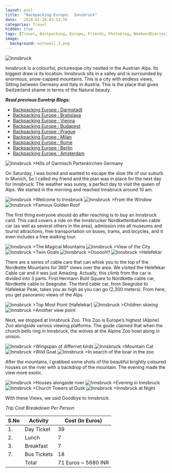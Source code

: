 ```yaml
---
layout: post
title:  "Backpacking Europe:  Innsbruck"
date:   2018-01-28 03:52:38
categories: Travel
hidden: true
tags: [Travel, Backpacking, Europe, Friends, Photoblog, WeekendDiaries]
image:
  background: witewall_3.png
---
```

<img src="https://i.imgur.com/pCma0gK.jpg" alt="Innsbruck">

Innsbruck is a colourful, picturesque city nestled in the Austrian Alps. Its biggest draw is its location. Innsbruck sits in a valley and is surrounded by enormous, snow-capped mountains. This is a city with endless views, Sitting between Germany and Italy in Austria. This is the place that gives Switzerland shame in terms of the Natural beauty.


**_Read previous Eurotrip Blogs:_**

+ <a href="http://yogeshpandey.in/travel/Backpacking-Europe-Dramstadt/">Backpacking Europe : Darmstadt</a>
+ <a href="http://yogeshpandey.in/travel/Backpacking-Europe-Bratislava/">Backpacking Europe : Bratislava</a>
+ <a href="http://yogeshpandey.in/travel/Backpacking-Europe-Vienna/">Backpacking Europe : Vienna</a>
+ <a href="http://yogeshpandey.in/travel/Backpacking-Europe-Budapest/">Backpacking Europe : Budapest</a>
+ <a href="http://yogeshpandey.in/travel/Backpacking-Europe-Prague/">Backpacking Europe : Prague</a>
+ <a href="http://yogeshpandey.in/travel/Backpacking-Europe-Milan/">Backpacking Europe : Milan</a>
+ <a href="http://yogeshpandey.in/travel/Backpacking-Europe-ROME/">Backpacking Europe :  Rome</a>
+ <a href="http://yogeshpandey.in/travel/Backpacking-Europe-Berlin/">Backpacking Europe : Berlin</a>
+ <a href="http://yogeshpandey.in/travel/Backpacking-Europe-Amsterdam/">Backpacking Europe : Amsterdam</a>



<img src="https://i.imgur.com/p7ppBk6.jpg" alt="Innsbruck">
>Hills of  Garmisch Partenkirchen Germany

On Saturday, I was bored and wanted to escape the slow life of our suburb in Munich, So I called my friend and the plan was in place for the next day for Innsbruck. The weather was sunny, a perfect day to visit the queen of Alps. We started in the morning and reached Innsbruck around 10 am.

<img src="https://i.imgur.com/z1I5ZdM.jpg" alt="Innsbruck">
>Welcome to Innsbruck

<img src="https://i.imgur.com/IOuYo6l.jpg" alt="Innsbruck">
>From the Window

<img src="https://i.imgur.com/pP27he7.jpg" alt="Innsbruck">
>Famous Golden Roof

The first thing everyone should do after reaching is to buy an Innsbruck card. This card covers a ride on the Innsbrucker Nordkettenbahnen cable car (as well as several others in the area), admission into all museums and tourist attractions, free transportation on buses, trams, and bicycles, and it even includes a free walking tour.



<img src="https://i.imgur.com/eoloN5e.jpg" alt="Innsbruck">
>The Magical Mountains

<img src="https://i.imgur.com/2zfg9nw.jpg" alt="Innsbruck">
>View of the City

<img src="https://i.imgur.com/0UpQmMI.jpg" alt="Innsbruck">
>Twin Goals

<img src="https://i.imgur.com/L0RDtod.jpg" alt="Innsbruck">
>Oooooh!!

<img src="https://i.imgur.com/XCVKO6C.jpg" alt="Innsbruck">
>Helefekar


There are a series of cable cars that can whisk you to the top of the Nordkette Mountains for 360° views over the area. We visited the Helefekar Cable car and it was just Amazing. Actually, this climb from the car is divided into 3 parts. First Hermann Buhl Square to Nordkette cable car,  Nordkette cable to Seegrube. The third cable car, from Seegrube to Hafelekar Peak, takes you as high as you can go (2,300 meters). From here, you get panoramic views of the Alps.

<img src="https://i.imgur.com/Dz6VhPM.jpg" alt="Innsbruck">
>Top Most Point [Hafelekar]

<img src="https://i.imgur.com/6KAQGr7.jpg" alt="Innsbruck">
>Children skieing

<img src="https://i.imgur.com/HCKwIlw.jpg" alt="Innsbruck">
>Another view point

Next, we stopped at Innsbruck Zoo. This Zoo is Europe’s highest (Alpine) Zoo alongside various viewing platforms. The guide claimed that when the church bells ring in Innsbruck, the wolves at the Alpine Zoo howl along in unison.

<img src="https://i.imgur.com/mFn3F40.jpg" alt="Innsbruck">
>Wingspan of differnet birds

<img src="https://i.imgur.com/ZWrVeYr.jpg" alt="Innsbruck">
>Mountain Cat

<img src="https://i.imgur.com/Gucoa3X.jpg" alt="Innsbruck">
>Wild Goat

<img src="https://i.imgur.com/DNCQHIq.jpg" alt="Innsbruck">
>In search of the boar in the zoo

After the mountains, I grabbed some shots of the beautiful brightly coloured houses on the river with a backdrop of the mountain. The evening made the view more exotic.

<img src="https://i.imgur.com/l6F2xSa.jpg" alt="Innsbruck">
>Houses alongside river

<img src="https://i.imgur.com/KeRkvC7.jpg" alt="Innsbruck">
>Evening in Innsbruck

<img src="https://i.imgur.com/R9FSoIM.jpg" alt="Innsbruck">
>Church Towers at Dusk

<img src="https://i.imgur.com/dA5Ui5e.jpg" alt="Innsbruck">
>Innsbruck at Night

With these Views, we said Goodbye to Innsbruck.

*Trip Cost Breakdown Per Person*

| S.No | Activity|Cost (In Euros) |
|----------|----------|-|
| 1.      | Day Ticket      |39|
| 2.      | Lunch      |7|
| 3.      | Breakfast      |7|
| 7.      | Bus Tickets       |18|
||Total|71 Euros ~ 5680 INR|
